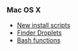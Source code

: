 ### Mac OS X
- [New install scripts](osx/configure/)
- [Finder Droplets](osx/Library/Droplets/)
- [Bash functions](osx/etc/.bash_profile/)
